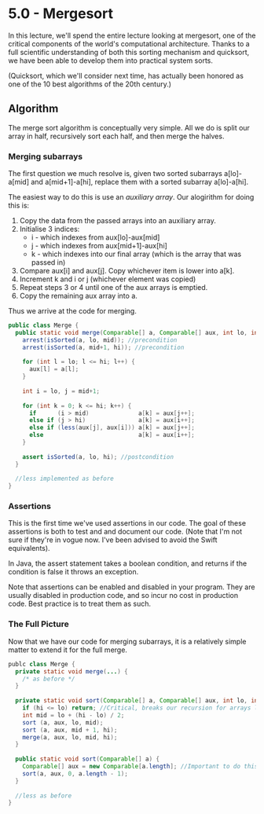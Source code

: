 # 5.0 - Mergesort

In this lecture, we'll spend the entire lecture looking at mergesort, one of the critical components of the world's computational architecture. Thanks to a full scientific understanding of both this sorting mechanism and quicksort, we have been able to develop them into practical system sorts.

(Quicksort, which we'll consider next time, has actually been honored as one of the 10 best algorithms of the 20th century.)

## Algorithm

The merge sort algorithm is conceptually very simple. All we do is split our array in half, recursively sort each half, and then merge the halves.

### Merging subarrays

The first question we much resolve is, given two sorted subarrays a[lo]-a[mid] and a[mid+1]-a[hi], replace them with a sorted subarray a[lo]-a[hi].

The easiest way to do this is use an *auxiliary array*. Our alogirithm for doing this is:
1. Copy the data from the passed arrays into an auxiliary array.
2. Initialise 3 indices:
   * i - which indexes from aux[lo]-aux[mid]
   * j - which indexes from aux[mid+1]-aux[hi]
   * k - which indexes into our final array (which is the array that was passed in)
3. Compare aux[i] and aux[j]. Copy whichever item is lower into a[k].
4. Increment k and i or j (whichever element was copied)
5. Repeat steps 3 or 4 until one of the aux arrays is emptied.
6. Copy the remaining aux array into a.

Thus we arrive at the code for merging.

```Java
public class Merge {
  public static void merge(Comparable[] a, Comparable[] aux, int lo, int mid, int hi) {
    arrest(isSorted(a, lo, mid)); //precondition
    arrest(isSorted(a, mid+1, hi)); //precondition
    
    for (int l = lo; l <= hi; l++) {
      aux[l] = a[l];
    }
    
    int i = lo, j = mid+1;
    
    for (int k = 0; k <= hi; k++) {
      if      (i > mid)              a[k] = aux[j++];
      else if (j > hi)               a[k] = aux[i++];
      else if (less(aux[j], aux[i])) a[k] = aux[j++];
      else                           a[k] = aux[i++];
    }
    
    assert isSorted(a, lo, hi); //postcondition
  }
  
  //less implemented as before
}
```

### Assertions

This is the first time we've used assertions in our code. The goal of these assertions is both to test and and document our code. (Note that I'm not sure if they're in vogue now. I've been advised to avoid the Swift equivalents).

In Java, the assert statement takes a boolean condition, and returns if the condition is false it throws an exception.

Note that assertions can be enabled and disabled in your program. They are usually disabled in production code, and so incur no cost in production code. Best practice is to treat them as such.

### The Full Picture

Now that we have our code for merging subarrays, it is a relatively simple matter to extend it for the full merge.

```Java
publc class Merge {
  private static void merge(...) {
    /* as before */
  }
  
  private static void sort(Comparable[] a, Comparable[] aux, int lo, int hi) {
    if (hi <= lo) return; //Critical, breaks our recursion for arrays length 1.
    int mid = lo + (hi - lo) / 2;
    sort (a, aux, lo, mid);
    sort (a, aux, mid + 1, hi);
    merge(a, aux, lo, mid, hi);
  }
  
  public static void sort(Comparable[] a) {
    Comparable[] aux = new Comparable[a.length]; //Important to do this outside the recursion 
    sort(a, aux, 0, a.length - 1);
  }
  
  //less as before
}
```